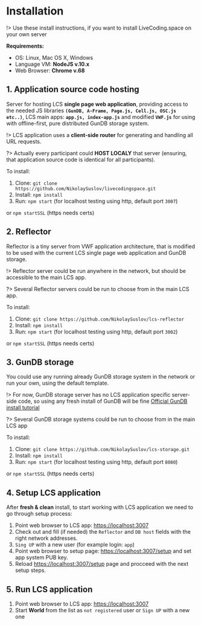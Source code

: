 # Installation

!> Use these install instructions, if you want to install LiveCoding.space on your own server

**Requirements:**
- OS: Linux, Mac OS X, Windows 
- Language VM: **NodeJS v.10.x**
- Web Browser: **Chrome v.68**

## 1. Application source code hosting

Server for hosting LCS **single page web application**, providing access to the needed JS libraries **```(GunDB, A-Frame, Page.js, Cell.js, OSC.js etc..)```**, LCS main apps: **```app.js, index-app.js```** and modified **```VWF.js```** for using with offline-first, pure distributed GunDB storage system. 

!> LCS application uses a **client-side router** for generating and handling all URL requests.

?> Actually every participant could **HOST LOCALY** that server (ensuring, that application source code is identical for all participants).

To install:
1. Clone: ```git clone https://github.com/NikolaySuslov/livecodingspace.git```
2. Install: ```npm install```
3. Run: ```npm start``` (for localhost testing using http, default port ```3007```) 

or ```npm startSSL``` (https needs certs)

## 2. Reflector

Reflector is a tiny server from VWF application architecture, that is modified to be used with the current LCS single page web application and GunDB storage.

!> Reflector server could be run anywhere in the network, but should be accessible to the main LCS app. 

?> Several Reflector servers could be run to choose from in the main LCS app. 

To install:
1. Clone: ```git clone https://github.com/NikolaySuslov/lcs-reflector```
2. Install: ```npm install```
3. Run: ```npm start``` (for localhost testing using http, default port ```3002```) 

or ```npm startSSL``` (https needs certs)

## 3. GunDB storage

You could use any running already GunDB storage system in the network or run your own, using the default template.

!> For now, GunDB storage server has no LCS application specific server-side code, so using any fresh install of GunDB will be fine [Official GunDB install tutorial](https://gun.eco/docs/Installation)  

?> Several GunDB storage systems could be run to choose from in the main LCS app 

To install:
1. Clone: ```git clone https://github.com/NikolaySuslov/lcs-storage.git```
2. Install: ```npm install```
3. Run: ```npm start``` (for localhost testing using http, default port ```8080```)

or ```npm startSSL``` (https needs certs)

## 4. Setup LCS application

After **fresh & clean** install, to start working with LCS application we need to go through setup process:

1. Point web browser to LCS app: [https://localhost:3007](https://localhost:3007)
2. Check out and fill (if needed) the ```Reflector``` and ```DB host``` fields with the right network addresses.
2. ```Sing UP``` with a new user (for example login: ```app```)
3. Point web browser to setup page: [https://localhost:3007/setup](https://localhost:3007/setup) and set app system PUB key.
4. Reload [https://localhost:3007/setup](https://localhost:3007/setup) page and procceed with the next setup steps.

## 5. Run LCS application

1. Point web browser to LCS app: [https://localhost:3007](https://localhost:3007)
2. Start **World** from the list as ```not registered``` user or ```Sign UP``` with a new one
